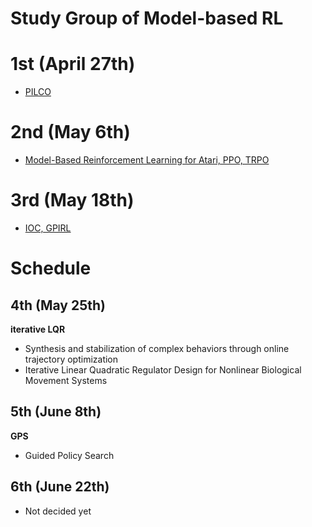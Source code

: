 # Study Group of Model-based RL

# 1st (April 27th)

- [PILCO](https://speakerdeck.com/shunichi09/pilco)

# 2nd (May 6th)

- [Model-Based Reinforcement Learning for Atari, PPO, TRPO](https://speakerdeck.com/yuishihara/model-based-reinforcement-learning-for-atari)

# 3rd (May 18th)

- [IOC, GPIRL](https://speakerdeck.com/watakandhi/model-based-reinforcement-learning)

# Schedule

## 4th (May 25th)

**iterative LQR**

- Synthesis and stabilization of complex behaviors through online trajectory optimization
- Iterative Linear Quadratic Regulator Design for Nonlinear Biological Movement Systems

## 5th (June 8th)

**GPS**

- Guided Policy Search

## 6th (June 22th)

- Not decided yet
